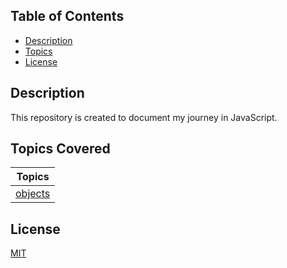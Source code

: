 ## Table of Contents

- [Description](#description)
- [Topics](#topics)
- [License](#license)
<!-- - [Demo](#demo)
- [Technologies Used](#technologies-used)
- [Features](#features) -->
<!-- - [Reference videos](#reference-videos) -->

## Description

This repository is created to document my journey in JavaScript.

## Topics Covered

|        Topics         |
| :-------------------: |
| [objects](./objects/) |

## License

[MIT](./LICENCE.md)
